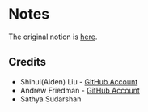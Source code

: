 # Notes
The original notion is [here](https://www.notion.so/3cd3f4deda7c4e4e9b33074592d53913?v=562d1557156545a18f095b3b0c926396).
## Credits
- Shihui(Aiden) Liu - [GitHub Account](https://github.com/AidenLiuSH)
- Andrew Friedman - [GitHub Account](https://github.com/Fried-man)
- Sathya Sudarshan
